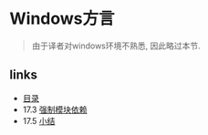 # Windows方言

>由于译者对windows环境不熟悉, 因此略过本节.


## links
   * [目录](<preface.md>)
   * 17.3 [强制模块依赖](<17.3.md>)
   * 17.5 [小结](<17.5.md>)
